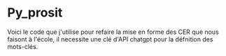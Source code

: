 # Py_prosit

Voici le code que j'utilise pour refaire la mise en forme des CER que nous faisont à l'école, il necessite une clé d'API chatgpt pour la défnition des mots-clés.

